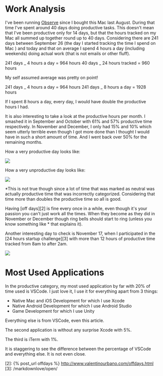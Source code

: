 # Work Analysis

I've been running [Observe][1] since I bought this Mac last August. During that time I've spent around 40 days doing productive tasks. This doesn't mean that I've been productive only for 14 days, but that the hours tracked on my Mac all summed up together round up to 40 days. Considering there are 241 days between September 26 (the day I started tracking the time I spend on Mac ) and today and that on average I spend 4 hours a day (including weekends) doing actual work (that is not emails or other fluff).

241 days _ 4 hours a day = 964 hours
40 days _ 24 hours tracked = 960 hours

My self assumed average was pretty on point!

241 days _ 4 hours a day = 964 hours
241 days _ 8 hours a day = 1928 hours

If I spent 8 hours a day, every day, I would have double the productive hours I had.

It is also interesting to take a look at the productive hours per month. I smashed it in September and October with 61% and 57% productive time respectively. In November and December, I only had 15% and 10% which seem utterly terrible even though I got more done than I thought I would have in such a short amount of time. And I went back over 50% for the remaining months.

How a very productive day looks like:

![](asset/article_images/workanalysis1.png)

How a very unproductive day looks like:

![](asset/article_images/workanalysis2.png)

\*This is not true though since a lot of time that was marked as neutral was actually productive time that was incorrectly categorized. Considering that time more than doubles the productive time so all is good.

Having [off days][2] is fine every once in a while, even though it's your passion you can't just work all the times. When they become as they did in November or December though ring bells should start to ring (unless you know something like \* that explains it).

Another interesting day to check is November 17, when I participated in the [24 hours startup challenge][3] with more than 12 hours of productive time tracked from 8am to after 2am.

![](asset/article_images/workanalysis3.png)

# Most Used Applications

In the productive category, my most used application by far with 20% of time used is VSCode. I just love it, I use it for everything apart from 3 things:

- Native Mac and iOS Development for which I use Xcode
- Native Android Development for which I use Android Studio
- Game Development for which I use Unity

Everything else is from VSCode, even this article.

The second application is without any surprise Xcode with 5%.

The third is iTerm with 1%.

It is staggering to see the difference between the percentage of VSCode and everything else. It is not even close.

[1]: https://qotoqot.com/qbserve/

[2]: {% post_url offdays %}
http://www.valentinourbano.com/offdays.html
[3]: /markdownlove/open/

